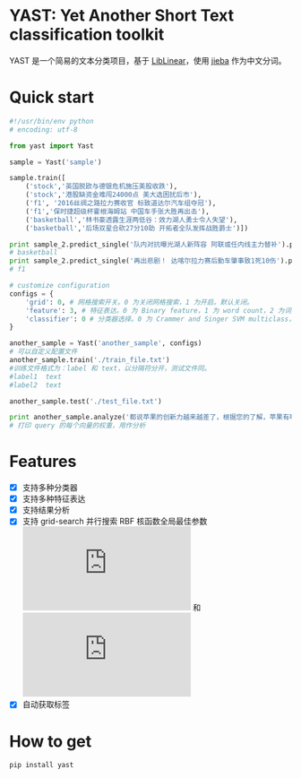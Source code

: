 # YAST: Yet Another Short Text classification toolkit

YAST 是一个简易的文本分类项目，基于 [LibLinear](http://www.csie.ntu.edu.tw/~cjlin/liblinear/)，使用 [jieba](https://github.com/fxsjy/jieba) 作为中文分词。

# Quick start

```python
#!/usr/bin/env python
# encoding: utf-8

from yast import Yast

sample = Yast('sample')

sample.train([
    ('stock','英国脱欧与德银危机施压美股收跌'),
    ('stock','港股缺资金难闯24000点 美大选困扰后市'),
    ('f1', '2016丝绸之路拉力赛收官 标致道达尔汽车组夺冠'),
    ('f1','保时捷超级杯霍根海姆站 中国车手张大胜再出击'),
    ('basketball','林书豪透露生涯两低谷：效力湖人勇士令人失望'),
    ('basketball','后场双星合砍27分10助 开拓者全队发挥战胜爵士')])

print sample_2.predict_single('队内对抗曝光湖人新阵容 阿联或任内线主力替补').predicted_y
# basketball
print sample_2.predict_single('再出悲剧！ 达喀尔拉力赛后勤车肇事致1死10伤').predicted_y
# f1

# customize configuration
configs = {
    'grid': 0, # 网格搜索开关。0 为关闭网格搜索，1 为开启。默认关闭。
    'feature': 3, # 特征表达。0 为 Binary feature，1 为 word count，2 为词频，3 为TF-IDF。
    'classifier': 0 # 分类器选择。0 为 Crammer and Singer SVM multiclass，1 为 L1 损失分类，2 为 L2损失分类，3 为逻辑回归。
}

another_sample = Yast('another_sample', configs)
# 可以自定义配置文件
another_sample.train('./train_file.txt')
#训练文件格式为：label 和 text，以分隔符分开，测试文件同。
#label1  text
#label2  text

another_sample.test('./test_file.txt')

print another_sample.analyze('都说苹果的创新力越来越差了，根据您的了解，苹果有哪些外行看不到内行却深感振奋的黑科技？')
# 打印 query 的每个向量的权重，用作分析
```

# Features

- [x] 支持多种分类器
- [x] 支持多种特征表达
- [x] 支持结果分析
- [x] 支持 grid-search 并行搜索 RBF 核函数全局最佳参数 ![equation](http://www.sciweavers.org/tex2img.php?eq=%20%5Cgamma%20&bc=White&fc=Black&im=jpg&fs=12&ff=arev&edit=0) 和 ![equation](http://latex.codecogs.com/gif.latex?C)
- [x] 自动获取标签

# How to get

```python
pip install yast
```
